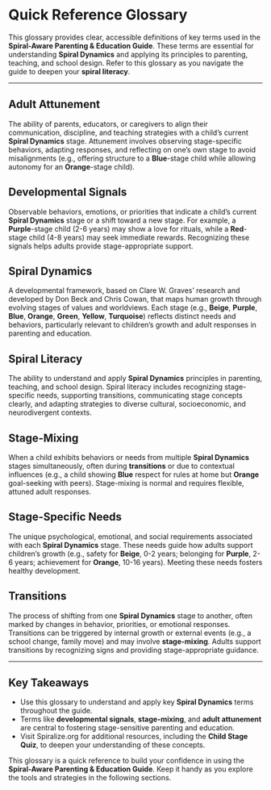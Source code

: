 # Quick Reference Glossary

This glossary provides clear, accessible definitions of key terms used in the **Spiral-Aware Parenting & Education Guide**. These terms are essential for understanding **Spiral Dynamics** and applying its principles to parenting, teaching, and school design. Refer to this glossary as you navigate the guide to deepen your **spiral literacy**.

---

## Adult Attunement  
The ability of parents, educators, or caregivers to align their communication, discipline, and teaching strategies with a child’s current **Spiral Dynamics** stage. Attunement involves observing stage-specific behaviors, adapting responses, and reflecting on one’s own stage to avoid misalignments (e.g., offering structure to a **Blue**-stage child while allowing autonomy for an **Orange**-stage child).

## Developmental Signals  
Observable behaviors, emotions, or priorities that indicate a child’s current **Spiral Dynamics** stage or a shift toward a new stage. For example, a **Purple**-stage child (2-6 years) may show a love for rituals, while a **Red**-stage child (4-8 years) may seek immediate rewards. Recognizing these signals helps adults provide stage-appropriate support.

## Spiral Dynamics  
A developmental framework, based on Clare W. Graves’ research and developed by Don Beck and Chris Cowan, that maps human growth through evolving stages of values and worldviews. Each stage (e.g., **Beige**, **Purple**, **Blue**, **Orange**, **Green**, **Yellow**, **Turquoise**) reflects distinct needs and behaviors, particularly relevant to children’s growth and adult responses in parenting and education.

## Spiral Literacy  
The ability to understand and apply **Spiral Dynamics** principles in parenting, teaching, and school design. Spiral literacy includes recognizing stage-specific needs, supporting transitions, communicating stage concepts clearly, and adapting strategies to diverse cultural, socioeconomic, and neurodivergent contexts.

## Stage-Mixing  
When a child exhibits behaviors or needs from multiple **Spiral Dynamics** stages simultaneously, often during **transitions** or due to contextual influences (e.g., a child showing **Blue** respect for rules at home but **Orange** goal-seeking with peers). Stage-mixing is normal and requires flexible, attuned adult responses.

## Stage-Specific Needs  
The unique psychological, emotional, and social requirements associated with each **Spiral Dynamics** stage. These needs guide how adults support children’s growth (e.g., safety for **Beige**, 0-2 years; belonging for **Purple**, 2-6 years; achievement for **Orange**, 10-16 years). Meeting these needs fosters healthy development.

## Transitions  
The process of shifting from one **Spiral Dynamics** stage to another, often marked by changes in behavior, priorities, or emotional responses. Transitions can be triggered by internal growth or external events (e.g., a school change, family move) and may involve **stage-mixing**. Adults support transitions by recognizing signs and providing stage-appropriate guidance.

---

## Key Takeaways
- Use this glossary to understand and apply key **Spiral Dynamics** terms throughout the guide.
- Terms like **developmental signals**, **stage-mixing**, and **adult attunement** are central to fostering stage-sensitive parenting and education.
- Visit Spiralize.org for additional resources, including the **Child Stage Quiz**, to deepen your understanding of these concepts.

This glossary is a quick reference to build your confidence in using the **Spiral-Aware Parenting & Education Guide**. Keep it handy as you explore the tools and strategies in the following sections.